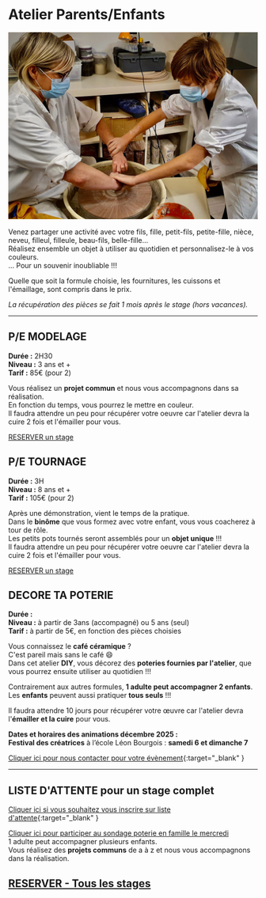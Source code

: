 # Atelier Parents/Enfants

<img src="/images/parents-enfants-tournage-stages-poterie-fansdeterre-ceramique-colombes-paris.jpeg" class="image-horiz">


Venez partager une activité avec votre fils, fille, petit-fils, petite-fille, nièce, neveu, filleul, filleule, beau-fils, belle-fille...   
Réalisez ensemble un objet à utiliser au quotidien et personnalisez-le à vos couleurs.   
... Pour un souvenir inoubliable !!!   

Quelle que soit la formule choisie, les fournitures, les cuissons et l'émaillage, sont compris dans le prix.

*La récupération des pièces se fait 1 mois après le stage (hors vacances).*


---

## P/E MODELAGE     
**Durée :** 2H30  
**Niveau :** 3 ans et +  
**Tarif :** 85€ (pour 2)  
  
Vous réalisez un **projet commun** et nous vous accompagnons dans sa réalisation.  
En fonction du temps, vous pourrez le mettre en couleur.  
Il faudra attendre un peu pour récupérer votre oeuvre car l'atelier devra la cuire 2 fois et l'émailler pour vous.  

[RESERVER un stage](https://Fansdeterre.as.me/parentsenfantsmodelage)   


## P/E TOURNAGE    
**Durée :** 3H  
**Niveau :** 8 ans et +  
**Tarif :** 105€ (pour 2)  
  
Après une démonstration, vient le temps de la pratique.   
Dans le **binôme** que vous formez avec votre enfant, vous vous coacherez à tour de rôle.  
Les petits pots tournés seront assemblés pour un **objet unique** !!!  
Il faudra attendre un peu pour récupérer votre oeuvre car l'atelier devra la cuire 2 fois et l'émailler pour vous. 

[RESERVER un stage](https://Fansdeterre.as.me/parentsenfantstournage)   

## DECORE TA POTERIE      
**Durée :**   
**Niveau :** à partir de 3ans (accompagné) ou 5 ans (seul)  
**Tarif :** à partir de 5€, en fonction des pièces choisies         

Vous connaissez le **café céramique** ?  
C'est pareil mais sans le café 😄  
Dans cet atelier **DIY**, vous décorez des **poteries fournies par l'atelier**, que vous pourrez ensuite utiliser au quotidien !!!  
  
Contrairement aux autres formules, **1 adulte peut accompagner 2 enfants**. Les **enfants** peuvent aussi pratiquer **tous seuls** !!!    

Il faudra attendre 10 jours pour récupérer votre œuvre car l'atelier devra l'**émailler et la cuire** pour vous.   

**Dates et horaires des animations décembre 2025 :**    
**Festival des créatrices** à l’école Léon Bourgois : **samedi 6 et dimanche 7**    
    

[Cliquer ici pour nous contacter pour votre évènement](https://docs.google.com/forms/d/e/1FAIpQLScDnAGxa7UlusJ0sVcahW_FnYDXCc4BQsAE5W8vGXzb9_z4pg/viewform?entry.1318731939&entry.625861564&entry.1682638982&entry.1661862399&entry.635975601){:target="_blank" }  

---
 
## LISTE D'ATTENTE pour un stage complet
[Cliquer ici si vous souhaitez vous inscrire sur liste d'attente](https://docs.google.com/forms/d/e/1FAIpQLScDnAGxa7UlusJ0sVcahW_FnYDXCc4BQsAE5W8vGXzb9_z4pg/viewform?entry.1318731939&entry.625861564&entry.1682638982&entry.1661862399&entry.635975601){:target="_blank" }        


[Cliquer ici pour participer au sondage poterie en famille le mercredi](https://forms.gle/adTVVqG97Q9a3cgP7)  
1 adulte peut accompagner plusieurs enfants.   
Vous réalisez des **projets communs** de a à z et nous vous accompagnons dans la réalisation.  
  


## [RESERVER - Tous les stages](https://Fansdeterre.as.me/)    


